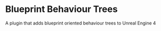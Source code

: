 # Blueprint Behaviour Trees
A plugin that adds blueprint oriented behaviour trees to Unreal Engine 4